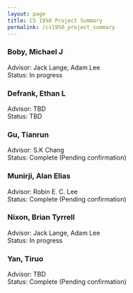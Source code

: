 ```yaml
---
layout: page
title: CS 1950 Project Summary
permalink: /cs1950_project_summary
---
```


### Boby, Michael J  
Advisor: Jack Lange, Adam Lee  
Status: In progress  

### Defrank, Ethan L  
Advisor: TBD  
Status: TBD  

### Gu, Tianrun
Advisor: S.K Chang  
Status: Complete (Pending confirmation) 

### Munirji, Alan Elias  
Advisor: Robin E. C. Lee  
Status: Complete (Pending confirmation)  

### Nixon, Brian Tyrrell  
Advisor: Jack Lange, Adam Lee  
Status: In progress  

### Yan, Tiruo  
Advisor: TBD  
Status: Complete (Pending confirmation)  
